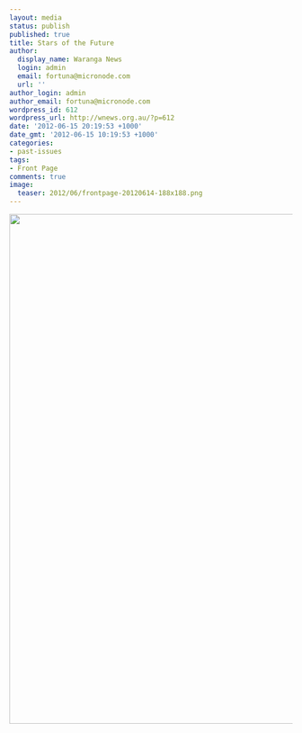 ```yaml
---
layout: media
status: publish
published: true
title: Stars of the Future
author:
  display_name: Waranga News
  login: admin
  email: fortuna@micronode.com
  url: ''
author_login: admin
author_email: fortuna@micronode.com
wordpress_id: 612
wordpress_url: http://wnews.org.au/?p=612
date: '2012-06-15 20:19:53 +1000'
date_gmt: '2012-06-15 10:19:53 +1000'
categories:
- past-issues
tags:
- Front Page
comments: true
image:
  teaser: 2012/06/frontpage-20120614-188x188.png
---
```


<a href="{{ site.url }}/images/2012/06/frontpage-20120614.pdf"><img class="alignnone size-full wp-image-610" title="Front Page - June 14, 2012" src="{{ site.url }}/images/2012/06/frontpage-20120614.png" alt="" width="624" height="907" /></a>
